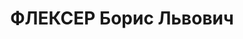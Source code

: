 ---
title: ФЛЕКСЕР Борис Львович
description: "1904 року народження, м. Кам'янець-Подільськ, єврей, освіта вища, кандидат\
  \ у члени ВКП(б). Інженер-хімік хімзаводу. Проживав: м. Слов'янськ Донецької області,\
  \ Содовий завод, буд. №2, кв. 7. \n  Заарештований 23 липня 1937 року. Виїзною сесією\
  \ військової колегії Верховного Суду СРСР у м. Києві 29 жовтня 1937 року засуджений\
  \ до розстрілу з конфіскацією майна. Вирок приведений до виконання 30 жовтня 1937\
  \ року у м. Києві. \n  Реабілітований у 1959 році."
---
